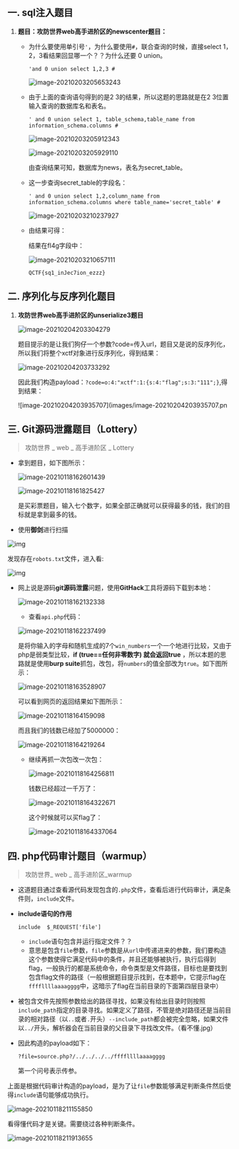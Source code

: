 ## 一. sql注入题目

1. **题目：攻防世界web高手进阶区的newscenter题目：**

   - 为什么要使用单引号`'`，为什么要使用`#`，联合查询的时候，直接select 1，2，3看结果回显哪一个？？为什么还要 0 union。

     `'and 0 union select 1,2,3 # `

     ![image-20210203205653243](images/image-20210203205653243.png)

     

   - 由于上面的查询语句得到的是2 3的结果，所以这题的思路就是在2 3位置输入查询的数据库名和表名。

     ````mysql
     ' and 0 union select 1, table_schema,table_name from information_schema.columns #
     ````

     ![image-20210203205912343](images/image-20210203205912343.png)

     ![image-20210203205929110](images/image-20210203205929110.png)

     由查询结果可知，数据库为news，表名为secret_table。

   - 这一步查询secret_table的字段名：

     ```mysql
     ' and 0 union select 1,2,column_name from information_schema.columns where table_name='secret_table' #
     ```

     ![image-20210203210237927](images/image-20210203210237927.png)

   - 由结果可得：

     结果在fl4g字段中：

     ![image-20210203210657111](images/image-20210203210657111.png)

     `QCTF{sq1_inJec7ion_ezzz} `

## 二. 序列化与反序列化题目

1. **攻防世界web高手进阶区的unserialize3题目**

   ![image-20210204203304279](images/image-20210204203304279.png)

   题目提示的是让我们狗仔一个参数?code=传入url，题目又是说的反序列化，所以我们将整个xctf对象进行反序列化，得到结果：

   ![image-20210204203733292](images/image-20210204203733292.png)

   因此我们构造payload：`?code=o:4:"xctf":1:{s:4:"flag";s:3:"111";}`,得到结果：

   ![image-20210204203935707](images/image-20210204203935707.pn

## 三. Git源码泄露题目（Lottery）

> 攻防世界 _ web _ 高手进阶区 _ Lottery

- 拿到题目，如下图所示：

  ![image-20210118162601439](images/image-20210118162601439.png?lastModify=1612442930)

  ![image-20210118161825427](images/image-20210118161825427.png?lastModify=1612442930)

  是买彩票题目，输入七个数字，如果全部正确就可以获得最多的钱，我们的目标就是拿到最多的钱。

- 使用**御剑**进行扫描

![img](images/BAEC3I(VH%7DQ8BBU_ZZD%25%5B)X.png?lastModify=1612442930)

发现存在`robots.txt`文件，进入看:

![img](images/firefox_robot.png?lastModify=1612442930)

- 网上说是源码**git源码泄露**问题，使用**GitHack**工具将源码下载到本地：

  ![image-20210118162132338](images/image-20210118162132338.png?lastModify=1612442930)

  - 查看`api.php`代码：

  ![image-20210118162237499](images/image-20210118162237499.png?lastModify=1612442930)

  是将你输入的字母和随机生成的7个`win_numbers`一个一个地进行比较，又由于php是弱类型比较，**if (true==任何非零数字) 就会返回true** ，所以本题的思路就是使用**burp suite**抓包，改包，将`numbers`的值全部改为`true`。如下图所示：

  ![image-20210118163528907](images/image-20210118163528907.png?lastModify=1612442930)

  可以看到网页的返回结果如下图所示：

  ![image-20210118164159098](images/image-20210118164159098.png?lastModify=1612442930)

  而且我们的钱数已经加了5000000：

  ![image-20210118164219264](images/image-20210118164219264.png?lastModify=1612442930)

  - 继续再抓一次包改一次包：

    ![image-20210118164256811](images/image-20210118164256811.png?lastModify=1612442930)

    钱数已经超过一千万了：

    ![image-20210118164322671](images/image-20210118164322671.png?lastModify=1612442930)

    这个时候就可以买flag了：

    ![image-20210118164337064](images/image-20210118164337064.png?lastModify=1612442930)

## 四. php代码审计题目（warmup）

> 攻防世界_ web _ 高手进阶区_warmup

- 这道题目通过查看源代码发现包含的`.php`文件，查看后进行代码审计，满足条件则，`include`文件。

- **include语句的作用**

  `include  $_REQUEST['file']`

  - `include`语句包含并运行指定文件？？
  - 意思是包含`file`参数，`file`参数是从`url`中传递进来的参数，我们要构造这个参数使得它满足代码中的条件，并且还能够被执行，执行后得到flag，一般执行的都是系统命令，命令类型是文件路径，目标也是要找到包含flag文件的路径（一般根据题目提示找到，在本题中，它提示flag在`ffffllllaaaagggg`中，这暗示了flag在当前目录的下面第四层目录中）

- 被包含文件先按照参数给出的路径寻找，如果没有给出目录时则按照`include_path`指定的目录寻找。如果定义了路径，不管是绝对路径还是当前目录的相对路径（以`..`或者`.`开头）`--include_path`都会被完全忽略，如果文件以`../`开头，解析器会在当前目录的父目录下寻找改文件。（看不懂.jpg）

- 因此构造的payload如下：

  `?file=source.php?/../../../../ffffllllaaaagggg`

  第一个问号表示传参。

上面是根据代码审计构造的payload，是为了让`file`参数能够满足判断条件然后使得`include`语句能够成功执行。

![image-20210118211155850](images/image-20210118211155850.png?lastModify=1612442930)

看得懂代码才是关键。需要绕过各种判断条件。

![image-20210118211913655](images/image-20210118211913655.png?lastModify=1612442930)

